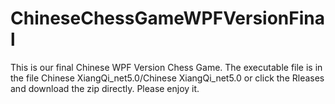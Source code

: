# ChineseChessGameWPFVersionFinal
This is our final Chinese WPF Version Chess Game. The executable file is in the file Chinese XiangQi_net5.0/Chinese XiangQi_net5.0 or click the Rleases and download the zip directly.
Please enjoy it.
